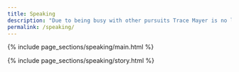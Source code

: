```yaml
---
title: Speaking
description: "Due to being busy with other pursuits Trace Mayer is no longer taking speaking requests."
permalink: /speaking/
---
```


<!-- Main Section -->
{% include page_sections/speaking/main.html %}

<!-- Story Section -->
{% include page_sections/speaking/story.html %}